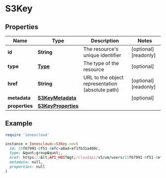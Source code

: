 # S3Key

## Properties

| Name | Type | Description | Notes |
| ---- | ---- | ----------- | ----- |
| **id** | **String** | The resource&#39;s unique identifier | [optional][readonly] |
| **type** | [**Type**](Type.md) | The type of the resource | [optional] |
| **href** | **String** | URL to the object representation (absolute path) | [optional][readonly] |
| **metadata** | [**S3KeyMetadata**](S3KeyMetadata.md) |  | [optional] |
| **properties** | [**S3KeyProperties**](S3KeyProperties.md) |  |  |

## Example

```ruby
require 'ionoscloud'

instance = Ionoscloud::S3Key.new(
  id: 15f67991-0f51-4efc-a8ad-ef1fb31a480c,
  type: &quot;group&quot;,
  href: https://&lt;API_HOST&gt;/cloudapi/v5/um/users/15f67991-0f51-4efc-a8ad-ef1fb31a480c/s3keys/78fa888e106456c1482d,
  metadata: null,
  properties: null
)
```


